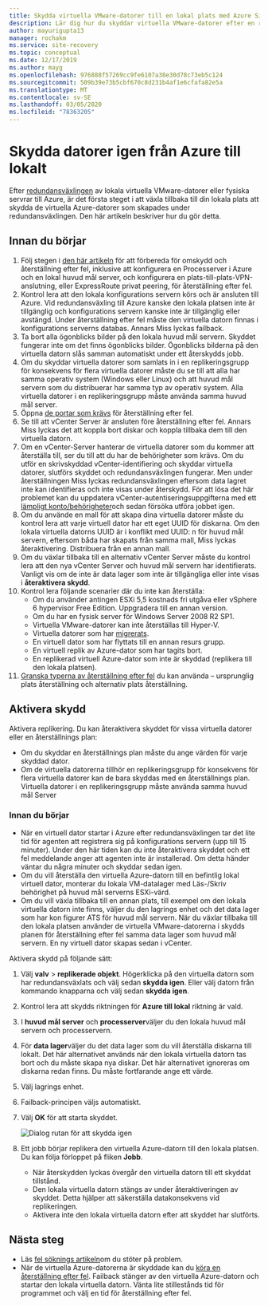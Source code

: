 ```yaml
---
title: Skydda virtuella VMware-datorer till en lokal plats med Azure Site Recovery
description: Lär dig hur du skyddar virtuella VMware-datorer efter en redundansväxling till Azure med Azure Site Recovery.
author: mayurigupta13
manager: rochakm
ms.service: site-recovery
ms.topic: conceptual
ms.date: 12/17/2019
ms.author: mayg
ms.openlocfilehash: 976888f57269cc9fe6107a38e30d78c73eb5c124
ms.sourcegitcommit: 509b39e73b5cbf670c8d231b4af1e6cfafa82e5a
ms.translationtype: MT
ms.contentlocale: sv-SE
ms.lasthandoff: 03/05/2020
ms.locfileid: "78363205"
---
```

# <a name="reprotect-from-azure-to-on-premises"></a>Skydda datorer igen från Azure till lokalt

Efter [redundansväxlingen](site-recovery-failover.md) av lokala virtuella VMware-datorer eller fysiska servrar till Azure, är det första steget i att växla tillbaka till din lokala plats att skydda de virtuella Azure-datorer som skapades under redundansväxlingen. Den här artikeln beskriver hur du gör detta. 

## <a name="before-you-begin"></a>Innan du börjar

1. Följ stegen i [den här artikeln](vmware-azure-prepare-failback.md) för att förbereda för omskydd och återställning efter fel, inklusive att konfigurera en Processerver i Azure och en lokal huvud mål server, och konfigurera en plats-till-plats-VPN-anslutning, eller ExpressRoute privat peering, för återställning efter fel.
2. Kontrol lera att den lokala konfigurations servern körs och är ansluten till Azure. Vid redundansväxling till Azure kanske den lokala platsen inte är tillgänglig och konfigurations servern kanske inte är tillgänglig eller avstängd. Under återställning efter fel måste den virtuella datorn finnas i konfigurations serverns databas. Annars Miss lyckas failback.
3. Ta bort alla ögonblicks bilder på den lokala huvud mål servern. Skyddet fungerar inte om det finns ögonblicks bilder.  Ögonblicks bilderna på den virtuella datorn slås samman automatiskt under ett återskydds jobb.
4. Om du skyddar virtuella datorer som samlats in i en replikeringsgrupp för konsekvens för flera virtuella datorer måste du se till att alla har samma operativ system (Windows eller Linux) och att huvud mål servern som du distribuerar har samma typ av operativ system. Alla virtuella datorer i en replikeringsgrupp måste använda samma huvud mål server.
5. Öppna [de portar som krävs](vmware-azure-prepare-failback.md#ports-for-reprotectionfailback) för återställning efter fel.
6. Se till att vCenter Server är ansluten före återställning efter fel. Annars Miss lyckas det att koppla bort diskar och koppla tillbaka dem till den virtuella datorn.
7. Om en vCenter-Server hanterar de virtuella datorer som du kommer att återställa till, ser du till att du har de behörigheter som krävs. Om du utför en skrivskyddad vCenter-identifiering och skyddar virtuella datorer, slutförs skyddet och redundansväxlingen fungerar. Men under återställningen Miss lyckas redundansväxlingen eftersom data lagret inte kan identifieras och inte visas under återskydd. För att lösa det här problemet kan du uppdatera vCenter-autentiseringsuppgifterna med ett [lämpligt konto/behörigheter](vmware-azure-tutorial-prepare-on-premises.md#prepare-an-account-for-automatic-discovery)och sedan försöka utföra jobbet igen. 
8. Om du använde en mall för att skapa dina virtuella datorer måste du kontrol lera att varje virtuell dator har ett eget UUID för diskarna. Om den lokala virtuella datorns UUID är i konflikt med UUID: n för huvud mål servern, eftersom båda har skapats från samma mall, Miss lyckas återaktivering. Distribuera från en annan mall.
9. Om du växlar tillbaka till en alternativ vCenter Server måste du kontrol lera att den nya vCenter Server och huvud mål servern har identifierats. Vanligt vis om de inte är data lager som inte är tillgängliga eller inte visas i **återaktivera skydd**.
10. Kontrol lera följande scenarier där du inte kan återställa:
    - Om du använder antingen ESXi 5,5 kostnads fri utgåva eller vSphere 6 hypervisor Free Edition. Uppgradera till en annan version.
    - Om du har en fysisk server för Windows Server 2008 R2 SP1.
    - Virtuella VMware-datorer kan inte återställas till Hyper-V.
    - Virtuella datorer som har [migrerats](migrate-overview.md#what-do-we-mean-by-migration).
    - En virtuell dator som har flyttats till en annan resurs grupp.
    - En virtuell replik av Azure-dator som har tagits bort.
    - En replikerad virtuell Azure-dator som inte är skyddad (replikera till den lokala platsen).
10. [Granska typerna av återställning efter fel](concepts-types-of-failback.md) du kan använda – ursprunglig plats återställning och alternativ plats återställning.


## <a name="enable-reprotection"></a>Aktivera skydd

Aktivera replikering. Du kan återaktivera skyddet för vissa virtuella datorer eller en återställnings plan:

- Om du skyddar en återställnings plan måste du ange värden för varje skyddad dator.
- Om de virtuella datorerna tillhör en replikeringsgrupp för konsekvens för flera virtuella datorer kan de bara skyddas med en återställnings plan. Virtuella datorer i en replikeringsgrupp måste använda samma huvud mål Server

### <a name="before-you-start"></a>Innan du börjar

- När en virtuell dator startar i Azure efter redundansväxlingen tar det lite tid för agenten att registrera sig på konfigurations servern (upp till 15 minuter). Under den här tiden kan du inte återaktivera skyddet och ett fel meddelande anger att agenten inte är installerad. Om detta händer väntar du några minuter och skyddar sedan igen.
- Om du vill återställa den virtuella Azure-datorn till en befintlig lokal virtuell dator, monterar du lokala VM-datalager med Läs-/Skriv behörighet på huvud mål serverns ESXi-värd.
- Om du vill växla tillbaka till en annan plats, till exempel om den lokala virtuella datorn inte finns, väljer du den lagrings enhet och det data lager som har kon figurer ATS för huvud mål servern. När du växlar tillbaka till den lokala platsen använder de virtuella VMware-datorerna i skydds planen för återställning efter fel samma data lager som huvud mål servern. En ny virtuell dator skapas sedan i vCenter.

Aktivera skydd på följande sätt:

1. Välj **valv** > **replikerade objekt**. Högerklicka på den virtuella datorn som har redundansväxlats och välj sedan **skydda igen**. Eller välj datorn från kommando knapparna och välj sedan **skydda igen**.
2. Kontrol lera att skydds riktningen för **Azure till lokal** riktning är vald.
3. I **huvud mål server** och **processerver**väljer du den lokala huvud mål servern och processervern.  
4. För **data lager**väljer du det data lager som du vill återställa diskarna till lokalt. Det här alternativet används när den lokala virtuella datorn tas bort och du måste skapa nya diskar. Det här alternativet ignoreras om diskarna redan finns. Du måste fortfarande ange ett värde.
5. Välj lagrings enhet.
6. Failback-principen väljs automatiskt.
7. Välj **OK** för att starta skyddet.

    ![Dialog rutan för att skydda igen](./media/vmware-azure-reprotect/reprotectinputs.png)
    
8. Ett jobb börjar replikera den virtuella Azure-datorn till den lokala platsen. Du kan följa förloppet på fliken **Jobb**.
    - När återskydden lyckas övergår den virtuella datorn till ett skyddat tillstånd.
    - Den lokala virtuella datorn stängs av under återaktiveringen av skyddet. Detta hjälper att säkerställa datakonsekvens vid replikeringen.
    - Aktivera inte den lokala virtuella datorn efter att skyddet har slutförts.
   

## <a name="next-steps"></a>Nästa steg

- Läs [fel söknings artikeln](vmware-azure-troubleshoot-failback-reprotect.md)om du stöter på problem.
- När de virtuella Azure-datorerna är skyddade kan du [köra en återställning efter fel](vmware-azure-failback.md). Failback stänger av den virtuella Azure-datorn och startar den lokala virtuella datorn. Vänta lite stillestånds tid för programmet och välj en tid för återställning efter fel.


